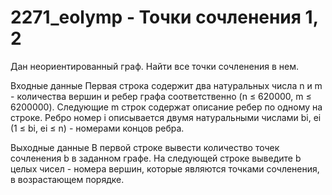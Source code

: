 # 2271_eolymp - Точки сочленения 1, 2
Дан неориентированный граф. Найти все точки сочленения в нем.

Входные данные
Первая строка содержит два натуральных числа n и m - количества вершин и ребер графа соответственно (n ≤ 620000, m ≤ 6200000). Следующие m строк содержат описание ребер по одному на строке. Ребро номер i описывается двумя натуральными числами bi, ei (1 ≤ bi, ei ≤ n) - номерами концов ребра.

Выходные данные
В первой строке вывести количество точек сочленения b в заданном графе. На следующей строке выведите b целых чисел - номера вершин, которые являются точками сочленения, в возрастающем порядке.
